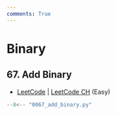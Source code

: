 ```yaml
---
comments: True
---
```


# Binary

## 67. Add Binary

-   [LeetCode](https://leetcode.com/problems/add-binary/) | [LeetCode CH](https://leetcode.cn/problems/add-binary/) (Easy)
```python
--8<-- "0067_add_binary.py"
```
